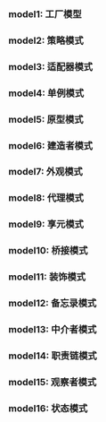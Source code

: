 
### model1: 工厂模型
### model2: 策略模式  
### model3: 适配器模式
### model4: 单例模式 
### model5: 原型模式
### model6: 建造者模式
### model7: 外观模式
### model8: 代理模式
### model9: 享元模式
### model10: 桥接模式
### model11: 装饰模式
### model12: 备忘录模式
### model13: 中介者模式
### model14: 职责链模式
### model15: 观察者模式
### model16: 状态模式

